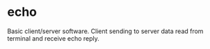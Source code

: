 # echo
Basic client/server software. 
Client sending to server data read from terminal and receive echo reply.
